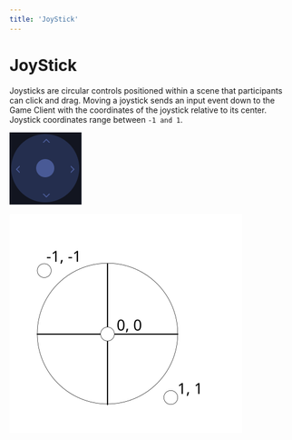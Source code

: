 ```yaml
---
title: 'JoyStick'
---
```

# JoyStick

Joysticks are circular controls positioned within a scene that participants can click and drag. Moving a joystick sends an input event down to the Game Client with the coordinates of the joystick relative to its center. Joystick coordinates range between `-1 and 1`.

![A joystick display to a participant.](./joystick.png?classes=caption "An idle joystick displayed to a participant. Its coordinates are `0, 0`.")

![An illustration of the coordinate system for joysticks.](./joystickCoordinates.svg?classes=caption "An illustration of the coordinate system for joysticks. The top left is `-1, -1` and the bottom right is `1, 1`.")
